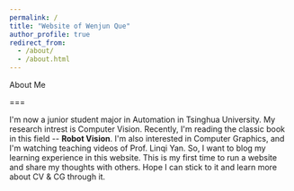 ```yaml
---
permalink: /
title: "Website of Wenjun Que"
author_profile: true
redirect_from: 
  - /about/
  - /about.html
---
```


About Me

===

I'm now a junior student major in Automation in Tsinghua University. My  research intrest is Computer Vision. Recently, I'm reading the classic book in this field -- **Robot Vision**. I'm also interested in Computer Graphics, and I'm watching teaching videos of Prof. Linqi Yan. So, I want to blog my learning experience in this website. This is my first time to run a website and share my thoughts with others. Hope I can stick to it and learn more about CV & CG through it. 
